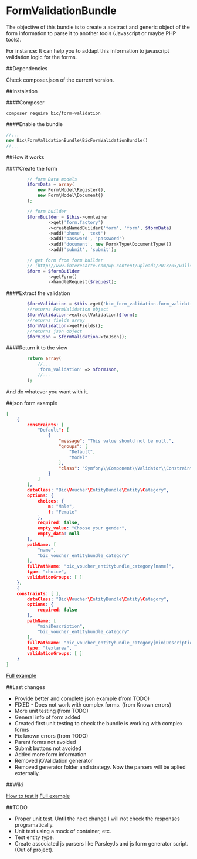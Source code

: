 FormValidationBundle
====================

The objective of this bundle is to create a abstract and generic object of the form information to parse it to another tools (Javascript or maybe PHP tools).

For instance: It can help you to addapt this information to javascript validation logic for the forms.
 

##Dependencies

Check composer.json of the current version.


##Instalation

####Composer
```shell
composer require bic/form-validation
```

####Enable the bundle
```php
//...
new Bic\FormValidationBundle\BicFormValidationBundle()
//...
```


##How it works

####Create the form

```php
        // form Data models
        $formData = array(
            new Form\Model\Register(),
            new Form\Model\Document()
        );

        // form builder
        $formBuilder = $this->container
                ->get('form.factory')
                ->createNamedBuilder('form', 'form', $formData)
                ->add('phone', 'text')
                ->add('password', 'password')
                ->add('document', new Form\Type\DocumentType())
                ->add('submit', 'submit');

        // get form from form builder
        // (http://www.interesarte.com/wp-content/uploads/2013/05/willsmith.jpg)
        $form = $formBuilder
                ->getForm()
                ->handleRequest($request);
```

####Extract the validation

```php
        $formValidation = $this->get('bic_form_validation.form_validation');
        //returns FormValidation object
        $formValidation->extractValidation($form);
        //returns fields array
        $formValidation->getFields();
        //returns json object
        $formJson = $formValidation->toJson();
```

####Return it to the view

```php
        return array(
            //...
            'form_validation' => $formJson,
            //...
        );
```
And do whatever you want with it.


##json form example

```json
[
    {
        constraints: [ 
            "Default": [
                {
                    "message": "This value should not be null.",
                    "groups": [
                        "Default",
                        "Model"
                    ],
                    "class": "Symfony\\Component\\Validator\\Constraints\\NotNull"
                }
            ]
        ],
        dataClass: "Bic\Voucher\EntityBundle\Entity\Category",
        options: {
            choices: {
                m: "Male",
                f: "Female"
            },
            required: false,
            empty_value: "Choose your gender",
            empty_data: null
        },
        pathName: [
            "name",
            "bic_voucher_entitybundle_category"
        ],
        fullPathName: "bic_voucher_entitybundle_category[name]",
        type: "choice",
        validationGroups: [ ]
    },
    {
    constraints: [ ],
        dataClass: "Bic\Voucher\EntityBundle\Entity\Category",
        options: {
            required: false
        },
        pathName: [
            "miniDescription",
            "bic_voucher_entitybundle_category"
        ],
        fullPathName: "bic_voucher_entitybundle_category[miniDescription]",
        type: "textarea",
        validationGroups: [ ]
    }
]
```

[Full example](Resources/doc/fullExample.md)

##Last changes
 - Provide better and complete json example (from TODO)
 - FIXED - Does not work with complex forms. (from Known errors)
 - More unit testing (from TODO)
 - General info of form added
 - Created first unit testing to check the bundle is working with complex forms
 - Fix known errors (from TODO)
 - Parent forms not avoided
 - Submit buttons not avoided
 - Added more form information
 - Removed jQValidation generator
 - Removed generator folder and strategy. Now the parsers will be aplied externally.


##Wiki

[How to test it](Resources/doc/testing.md)
[Full example](Resources/doc/fullExample.md)


##TODO
 - Proper unit test. Until the next change I will not check the responses programatically.
 - Unit test using a mock of container, etc.
 - Test entity type.
 - Create associated js parsers like ParsleyJs and js form generator script. (Out of project).